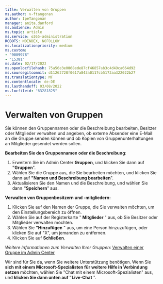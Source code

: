 ```yaml
---
title: Verwalten von Gruppen
ms.author: v-ftangonan
author: IpeTangonan
manager: anita.danford
ms.audience: Admin
ms.topic: article
ms.service: o365-administration
ROBOTS: NOINDEX, NOFOLLOW
ms.localizationpriority: medium
ms.custom:
- "9009978"
- "15381"
ms.date: 02/17/2022
ms.openlocfilehash: 75a56e3e0068ede87cf46857ab3c4d49ca664d92
ms.sourcegitcommit: d11262728f0617a843a0117cb5172aa322022b27
ms.translationtype: MT
ms.contentlocale: de-DE
ms.lasthandoff: 03/08/2022
ms.locfileid: "63281825"
---
```

# <a name="manage-groups"></a>Verwalten von Gruppen

Sie können den Gruppennamen oder die Beschreibung bearbeiten, Besitzer oder Mitglieder verwalten und angeben, ob externe Absender eine E-Mail an die Gruppe senden können und ob Kopien von Gruppenunterhaltungen an Mitglieder gesendet werden sollen.

**Bearbeiten Sie den Gruppennamen oder die Beschreibung:**

1. Erweitern Sie im Admin Center **Gruppen**, und klicken Sie dann auf **"Gruppen**".
2. Wählen Sie die Gruppe aus, die Sie bearbeiten möchten, und klicken Sie dann auf **"Namen und Beschreibung bearbeiten**".
3. Aktualisieren Sie den Namen und die Beschreibung, und wählen Sie dann **"Speichern**" aus.

**Verwalten von Gruppenbesitzern und -mitgliedern:**

1. Klicken Sie auf den Namen der Gruppe, die Sie verwalten möchten, um den Einstellungsbereich zu öffnen.
2. Wählen Sie auf der Registerkarte " **Mitglieder** " aus, ob Sie Besitzer oder Mitglieder verwalten möchten.
3. Wählen Sie **"Hinzufügen** " aus, um eine Person hinzuzufügen, oder klicken Sie auf "X", um jemanden zu entfernen.
4. Klicken Sie auf **Schließen**.

*Weitere Informationen zum Verwalten Ihrer Gruppen:* [Verwalten einer Gruppe im Admin Center](https://docs.microsoft.com/microsoft-365/admin/create-groups/manage-groups)

Wir sind für Sie da, wenn Sie weitere Unterstützung benötigen. Wenn Sie **sich mit einem Microsoft-Spezialisten für weitere Hilfe in Verbindung setzen** möchten, wählen Sie "Chat mit einem Microsoft-Spezialisten" aus, und **klicken Sie dann unten auf "Live-Chat** ".
